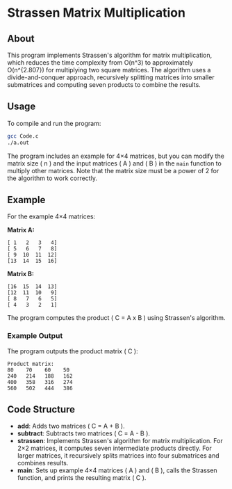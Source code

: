 # Strassen Matrix Multiplication

## About

This program implements Strassen's algorithm for matrix multiplication, which reduces the time complexity from O(n^3) to approximately O(n^{2.807}) for multiplying two square matrices. The algorithm uses a divide-and-conquer approach, recursively splitting matrices into smaller submatrices and computing seven products to combine the results.

## Usage

To compile and run the program:

```bash
gcc Code.c
./a.out
```

The program includes an example for 4×4 matrices, but you can modify the matrix size ( n ) and the input matrices ( A ) and ( B ) in the `main` function to multiply other matrices. Note that the matrix size must be a power of 2 for the algorithm to work correctly.

## Example

For the example 4×4 matrices:

**Matrix A:**

```
[ 1   2   3   4]
[ 5   6   7   8]
[ 9  10  11  12]
[13  14  15  16]
```

**Matrix B:**

```
[16  15  14  13]
[12  11  10   9]
[ 8   7   6   5]
[ 4   3   2   1]
```

The program computes the product ( C = A x B ) using Strassen's algorithm.

### Example Output

The program outputs the product matrix ( C ):

```
Product matrix:
80    70    60    50
240   214   188   162
400   358   316   274
560   502   444   386
```

## Code Structure

- **add**: Adds two matrices ( C = A + B ).
- **subtract**: Subtracts two matrices ( C = A - B ).
- **strassen**: Implements Strassen's algorithm for matrix multiplication. For 2×2 matrices, it computes seven intermediate products directly. For larger matrices, it recursively splits matrices into four submatrices and combines results.
- **main**: Sets up example 4×4 matrices ( A ) and ( B ), calls the Strassen function, and prints the resulting matrix ( C ).
